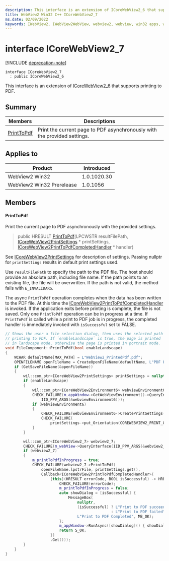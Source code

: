 ```yaml
---
description: This interface is an extension of ICoreWebView2_6 that supports printing to PDF.
title: WebView2 Win32 C++ ICoreWebView2_7
ms.date: 02/09/2022
keywords: IWebView2, IWebView2WebView, webview2, webview, win32 apps, win32, edge, ICoreWebView2, ICoreWebView2Controller, browser control, edge html, ICoreWebView2_7
---
```


# interface ICoreWebView2_7

[!INCLUDE [deprecation-note](../includes/deprecation-note.md)]

```
interface ICoreWebView2_7
  : public ICoreWebView2_6
```

This interface is an extension of [ICoreWebView2_6](icorewebview2_6.md) that supports printing to PDF.

## Summary

 Members                        | Descriptions
--------------------------------|---------------------------------------------
[PrintToPdf](#printtopdf) | Print the current page to PDF asynchronously with the provided settings.

## Applies to

Product                         | Introduced
--------------------------------|---------------------------------------------
WebView2 Win32            |    1.0.1020.30
WebView2 Win32 Prerelease |    1.0.1056

## Members

#### PrintToPdf

Print the current page to PDF asynchronously with the provided settings.

> public HRESULT [PrintToPdf](#printtopdf)(LPCWSTR resultFilePath, [ICoreWebView2PrintSettings](icorewebview2printsettings.md) * printSettings, [ICoreWebView2PrintToPdfCompletedHandler](icorewebview2printtopdfcompletedhandler.md) * handler)

See [ICoreWebView2PrintSettings](icorewebview2printsettings.md) for description of settings. Passing nullptr for `printSettings` results in default print settings used.

Use `resultFilePath` to specify the path to the PDF file. The host should provide an absolute path, including file name. If the path points to an existing file, the file will be overwritten. If the path is not valid, the method fails with `E_INVALIDARG`.

The async `PrintToPdf` operation completes when the data has been written to the PDF file. At this time the [ICoreWebView2PrintToPdfCompletedHandler](icorewebview2printtopdfcompletedhandler.md) is invoked. If the application exits before printing is complete, the file is not saved. Only one `PrintToPdf` operation can be in progress at a time. If `PrintToPdf` is called while a print to PDF job is in progress, the completed handler is immediately invoked with `isSuccessful` set to FALSE.

```cpp
// Shows the user a file selection dialog, then uses the selected path when
// printing to PDF. If `enableLandscape` is true, the page is printed
// in landscape mode, otherwise the page is printed in portrait mode.
void FileComponent::PrintToPdf(bool enableLandscape)
{
    WCHAR defaultName[MAX_PATH] = L"WebView2_PrintedPdf.pdf";
    OPENFILENAME openFileName = CreateOpenFileName(defaultName, L"PDF File\0*.pdf\0");
    if (GetSaveFileName(&openFileName))
    {
        wil::com_ptr<ICoreWebView2PrintSettings> printSettings = nullptr;
        if (enableLandscape)
        {
            wil::com_ptr<ICoreWebView2Environment6> webviewEnvironment6;
            CHECK_FAILURE(m_appWindow->GetWebViewEnvironment()->QueryInterface(
                IID_PPV_ARGS(&webviewEnvironment6)));
            if (webviewEnvironment6)
            {
                CHECK_FAILURE(webviewEnvironment6->CreatePrintSettings(&printSettings));
                CHECK_FAILURE(
                    printSettings->put_Orientation(COREWEBVIEW2_PRINT_ORIENTATION_LANDSCAPE));
            }
        }

        wil::com_ptr<ICoreWebView2_7> webview2_7;
        CHECK_FAILURE(m_webView->QueryInterface(IID_PPV_ARGS(&webview2_7)));
        if (webview2_7)
        {
            m_printToPdfInProgress = true;
            CHECK_FAILURE(webview2_7->PrintToPdf(
                openFileName.lpstrFile, printSettings.get(),
                Callback<ICoreWebView2PrintToPdfCompletedHandler>(
                    [this](HRESULT errorCode, BOOL isSuccessful) -> HRESULT {
                        CHECK_FAILURE(errorCode);
                        m_printToPdfInProgress = false;
                        auto showDialog = [isSuccessful] {
                            MessageBox(
                                nullptr,
                                (isSuccessful) ? L"Print to PDF succeeded"
                                               : L"Print to PDF failed",
                                L"Print to PDF Completed", MB_OK);
                        };
                        m_appWindow->RunAsync([showDialog]() { showDialog(); });
                        return S_OK;
                    })
                    .Get()));
        }
    }
}
```

